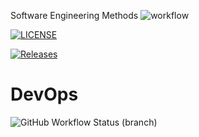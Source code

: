 Software Engineering Methods
![workflow](https://github.com/Aung-Paing-Khant/sem/actions/workflows/main.yml/badge.svg)

[![LICENSE](https://img.shields.io/github/license/Aung-Paing-Khant/sem.svg?style=flat-square)](https://github.com/Aung-Paing-Khant/sem/blob/master/LICENSE)

[![Releases](https://img.shields.io/github/release/Aung-Paing-Khant/sem/all.svg?style=flat-square)](https://github.com/Aung-Paing-Khant/sem/releases)

# DevOps
![GitHub Workflow Status (branch)](
https://img.shields.io/github/workflow/status/Aung-Paing-Khant/sem/A%20workflow%20for%20my%20Hello%20World%20App/develop?style=flat-square
)

